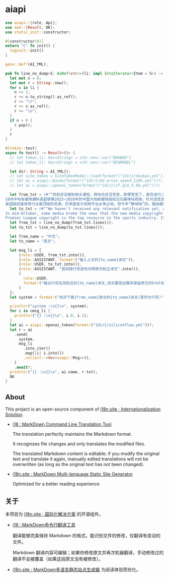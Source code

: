 # aiapi

```rust
use aiapi::{role, Api};
use aok::{Result, OK};
use static_init::constructor;

#[constructor(0)]
extern "C" fn init() {
  loginit::init()
}

genv::def!(AI_YML);

pub fn line_no_dump<S: AsRef<str>>(li: impl IntoIterator<Item = S>) -> String {
  let mut n = 0;
  let mut r = String::new();
  for s in li {
    n += 1;
    r += n.to_string().as_ref();
    r += "\t";
    r += s.as_ref();
    r += "\n";
  }
  if n > 0 {
    r.pop();
  }
  r
}

#[tokio::test]
async fn test() -> Result<()> {
  // let token_li: Vec<String> = std::env::var("DOUBAO")
  // let token_li: Vec<String> = std::env::var("BIGMODEL")

  let dir: String = AI_YML();
  // let site_token = SiteTokenModel::load(format!("{dir}/doubao.yml"))?;
  // let ai = aiapi::baidu(format!("{dir}/bd.ernie_speed_128k.yml"))?;
  // let ai = aiapi::openai_token(format!("{dir}/sf.glm_4_9b.yml"))?;

  let from_txt = r#"“目前还没接到相关通知，咪咕也还没官宣，即便官宣了，是否进行二次分销我们也不知道。”
10月中旬有媒体爆料英超联赛2025~2028年的中国大陆新媒体版权已归属咪咕视频，针对该信息，《中国企业家》询问现有英超版权方爱奇艺体育相关人员，得到如上回复。
英超版权是体育行业最顶级的资源，历来是各大视频平台必争之地，但今年“静悄悄”的。据自媒体懒熊体育称，英超官方已与咪咕视频达成了一份3年总价超1.7亿美元的版权合同。按此信息，这个价格超过了上个版权周期，虽然没有官方数据，但行业普遍认为爱奇艺体育在2021年以4年1.2亿美元的价格拿下了英超版权。"#;
  let to_txt = r#""We haven't received any relevant notification yet, and Migu hasn't made an official announcement yet. Even if it does, we don't know whether there will be secondary distribution."
In mid-October, some media broke the news that the new media copyright of the Premier League in mainland China from 2025 to 2028 has belonged to Migu Video. In response to this information, "Chinese Entrepreneur" asked relevant personnel of iQiyi Sports, the existing copyright owner of the Premier League, and received the above reply.
Premier League copyright is the top resource in the sports industry. It has always been a battleground for major video platforms, but this year it has been "quiet". According to the self-media Lanxiong Sports, the Premier League has officially reached a three-year copyright contract with Migu Video with a total price of more than 170 million US dollars. According to this information, this price exceeds the previous copyright cycle. Although there is no official data, the industry generally believes that iQiyi Sports will win the Premier League rights in 2021 at a price of US$120 million over four years."#;
  let from_txt = line_no_dump(from_txt.lines());
  let to_txt = line_no_dump(to_txt.lines());

  let from_name = "中文";
  let to_name = "英文";

  let msg_li = [
      (role::USER, from_txt.into()),
      (role::ASSISTANT, format!("输入上文的{to_name}译文")),
      (role::USER, to_txt.into()),
      (role::ASSISTANT, "我将按行号逐句对照原文校正译文".into()),
      (
        role::USER,
        format!("输出行号及润色后的{to_name}译文,译文要信达雅并保留原文的html标签和markdown格式(不译行内代码、链接)"),
      )
  ];
  let system = format!("校对下面{from_name}原文的{to_name}译文(首列为行号)");

  println!("system :\n{}\n", system);
  for i in &msg_li {
    println!("{} :\n{}\n", i.0, i.1);
  }
  let ai = aiapi::openai_token(format!("{dir}/siliconflow.yml"))?;
  let r = ai
    .send(
      system,
      msg_li
        .into_iter()
        .map(|i| i.into())
        .collect::<Vec<aiapi::Msg>>(),
    )
    .await?;
  println!("{} :\n{}\n", ai.name, r.txt);
  OK
}
```

## About

This project is an open-source component of [i18n.site ⋅ Internationalization Solution](https://i18n.site).

* [i18 : MarkDown Command Line Translation Tool](https://i18n.site/i18)

  The translation perfectly maintains the Markdown format.

  It recognizes file changes and only translates the modified files.

  The translated Markdown content is editable; if you modify the original text and translate it again, manually edited translations will not be overwritten (as long as the original text has not been changed).

* [i18n.site : MarkDown Multi-language Static Site Generator](https://i18n.site/i18n.site)

  Optimized for a better reading experience

## 关于

本项目为 [i18n.site ⋅ 国际化解决方案](https://i18n.site) 的开源组件。

* [i18 :  MarkDown命令行翻译工具](https://i18n.site/i18)

  翻译能够完美保持 Markdown 的格式。能识别文件的修改，仅翻译有变动的文件。

  Markdown 翻译内容可编辑；如果你修改原文并再次机器翻译，手动修改过的翻译不会被覆盖（如果这段原文没有被修改）。

* [i18n.site : MarkDown多语言静态站点生成器](https://i18n.site/i18n.site) 为阅读体验而优化。